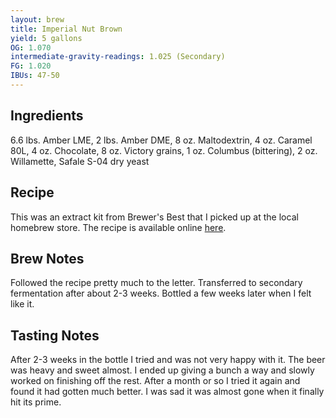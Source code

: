 ```yaml
---
layout: brew
title: Imperial Nut Brown
yield: 5 gallons
OG: 1.070
intermediate-gravity-readings: 1.025 (Secondary)
FG: 1.020
IBUs: 47-50
---
```


## Ingredients
6.6 lbs. Amber LME, 2 lbs. Amber DME, 8 oz. Maltodextrin, 4 oz. Caramel 80L, 4 oz. Chocolate, 8 oz. Victory grains, 1 oz. Columbus (bittering), 2 oz. Willamette, Safale S-04 dry yeast

## Recipe
This was an extract kit from Brewer's Best that I picked up at the local homebrew store.  The recipe is available online [here](http://www.brewersbestkits.com/pdf/1048%202013%20Imperial%20Nut%20Brown%20Recipe.pdf).

## Brew Notes
Followed the recipe pretty much to the letter.  Transferred to secondary fermentation after about 2-3 weeks.  Bottled a few weeks later when I felt like it.

## Tasting Notes
After 2-3 weeks in the bottle I tried and was not very happy with it.  The beer was heavy and sweet almost.  I ended up giving a bunch a way and slowly worked on finishing off the rest.  After a month or so I tried it again and found it had gotten much better.  I was sad it was almost gone when it finally hit its prime.